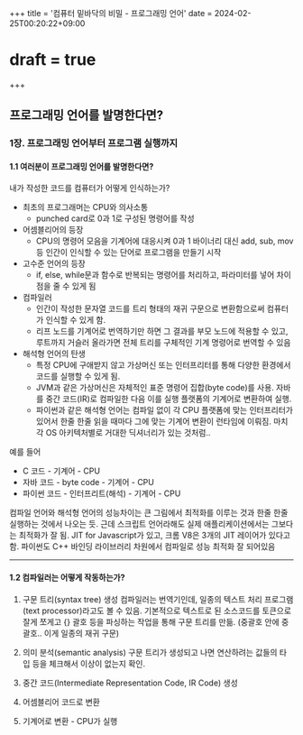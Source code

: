 +++
title = '컴퓨터 밑바닥의 비밀 - 프로그래밍 언어'
date = 2024-02-25T00:20:22+09:00
# draft = true
+++
## 프로그래밍 언어를 발명한다면?

### 1장. 프로그래밍 언어부터 프로그램 실행까지

#### 1.1 여러분이 프로그래밍 언어를 발명한다면?
    
내가 작성한 코드를 컴퓨터가 어떻게 인식하는가?
    
- 최초의 프로그래머는 CPU와 의사소통
	- punched card로 0과 1로 구성된 명령어를 작성
- 어셈블리어의 등장
	- CPU의 명령어 모음을 기계어에 대응시켜 0과 1 바이너리 대신 add, sub, mov 등 인간이 인식할 수 있는 단어로 프로그램을 만들기 시작
 - 고수준 언어의 등장
 	- if, else, while문과 함수로 반복되는 명령어를 처리하고, 파라미터를 넣어 차이점을 줄 수 있게 됨
- 컴파일러
	- 인간이 작성한 문자열 코드를 트리 형태의 재귀 구문으로 변환함으로써 컴퓨터가 인식할 수 있게 함.
    - 리프 노드를 기계어로 번역하기만 하면 그 결과를 부모 노드에 적용할 수 있고, 루트까지 거슬러 올라가면 전체 트리를 구체적인 기계 명령어로 번역할 수 있음
- 해석형 언어의 탄생
	- 특정 CPU에 구애받지 않고 가상머신 또는 인터프리터를 통해 다양한 환경에서 코드를 실행할 수 있게 됨. 
    - JVM과 같은 가상머신은 자체적인 표준 명령어 집합(byte code)를 사용. 자바를 중간 코드(IR)로 컴파일한 다음 이를 실행 플랫폼의 기계어로 변환하여 실행. 
	- 파이썬과 같은 해석형 언어는 컴파일 없이 각 CPU 플랫폼에 맞는 인터프리터가 있어서 한줄 한줄 읽을 때마다 그에 맞는 기계어 변환이 런타임에 이뤄짐. 마치 각 OS 아키텍처별로 거대한 딕셔너리가 있는 것처럼..

예를 들어 
- C 코드 - 기계어 - CPU
- 자바 코드 - byte code - 기계어 - CPU
- 파이썬 코드 - 인터프리트(해석) - 기계어 - CPU

컴파일 언어와 해석형 언어의 성능차이는 큰 그림에서 최적화를 이루는 것과 한줄 한줄 실행하는 것에서 나오는 듯. 근데 스크립트 언어라해도 실제 애플리케이션에서는 그보다는 최적화가 잘 됨. JIT for Javascript가 있고, 크롬 V8은 3개의 JIT 레이어가 있다고 함. 파이썬도 C++ 바인딩 라이브러리 차원에서 컴파일로 성능 최적화 잘 되어있음
    
---
#### 1.2 컴파일러는 어떻게 작동하는가?
1. 구문 트리(syntax tree) 생성
컴파일러는 번역기인데, 일종의 텍스트 처리 프로그램(text processor)라고도 볼 수 있음. 
기본적으로 텍스트로 된 소스코드를 토큰으로 잘게 쪼게고 {} 괄호 등을 파싱하는 작업을 통해 구문 트리를 만듦. (중괄호 안에 중괄호.. 이게 일종의 재귀 구문)

2. 의미 분석(semantic analysis)
구문 트리가 생성되고 나면 연산하려는 값들의 타입 등을 체크해서 이상이 없는지 확인. 

3. 중간 코드(Intermediate Representation Code, IR Code) 생성

4. 어셈블리어 코드로 변환
5. 기계어로 변환 - CPU가 실행

